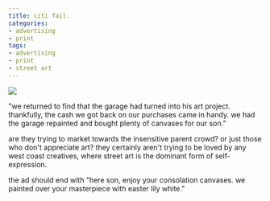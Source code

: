 ```yaml
---
title: citi fail.
categories:
- advertising
- print
tags:
- advertising
- print
- street art
---
```


![](/blog/old-uploads/2008/07/citi.jpg)

"we returned to find that the garage had turned into his art project. thankfully, the cash we got back on our purchases came in handy. we had the garage repainted and bought plenty of canvases for our son."

are they trying to market towards the insensitive parent crowd? or just those who don't appreciate art? they certainly aren't trying to be loved by any west coast creatives, where street art is the dominant form of self-expression.

the ad should end with "here son, enjoy your consolation canvases. we painted over your masterpiece with easter lily white."
